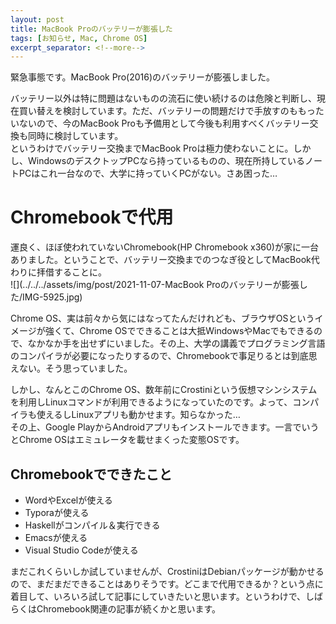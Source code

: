 ```yaml
---
layout: post
title: MacBook Proのバッテリーが膨張した
tags: [お知らせ, Mac, Chrome OS]
excerpt_separator: <!--more-->
---
```


緊急事態です。MacBook Pro(2016)のバッテリーが膨張しました。  

バッテリー以外は特に問題はないものの流石に使い続けるのは危険と判断し、現在買い替えを検討しています。ただ、バッテリーの問題だけで手放すのももったいないので、今のMacBook Proも予備用として今後も利用すべくバッテリー交換も同時に検討しています。  
というわけでバッテリー交換までMacBook Proは極力使わないことに。しかし、WindowsのデスクトップPCなら持っているものの、現在所持しているノートPCはこれ一台なので、大学に持っていくPCがない。さあ困った…

<!--more-->

# Chromebookで代用

運良く、ほぼ使われていないChromebook(HP Chromebook x360)が家に一台ありました。ということで、バッテリー交換までのつなぎ役としてMacBook代わりに拝借することに。  
![](../../../assets/img/post/2021-11-07-MacBook Proのバッテリーが膨張した/IMG-5925.jpg)  

Chrome OS、実は前々から気にはなってたんだけれども、ブラウザOSというイメージが強くて、Chrome OSでできることは大抵WindowsやMacでもできるので、なかなか手を出せずにいました。その上、大学の講義でプログラミング言語のコンパイラが必要になったりするので、Chromebookで事足りるとは到底思えない。そう思っていました。  

しかし、なんとこのChrome OS、数年前にCrostiniという仮想マシンシステムを利用しLinuxコマンドが利用できるようになっていたのです。よって、コンパイラも使えるしLinuxアプリも動かせます。知らなかった…  
その上、Google PlayからAndroidアプリもインストールできます。一言でいうとChrome OSはエミュレータを載せまくった変態OSです。  

## Chromebookでできたこと

- WordやExcelが使える
- Typoraが使える
- Haskellがコンパイル＆実行できる
- Emacsが使える
- Visual Studio Codeが使える    
  

まだこれくらいしか試していませんが、CrostiniはDebianパッケージが動かせるので、まだまだできることはありそうです。どこまで代用できるか？という点に着目して、いろいろ試して記事にしていきたいと思います。というわけで、しばらくはChromebook関連の記事が続くかと思います。
